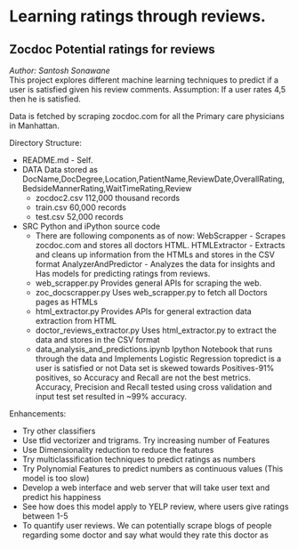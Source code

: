 <h1>Learning ratings through reviews.</h1>

<h2>Zocdoc Potential ratings for reviews</h2>
<i> Author: Santosh Sonawane </i><br>
This project explores different machine learning techniques to predict if a user is satisfied given his review comments. 
Assumption: If a user rates 4,5 then he is satisfied.

Data is fetched by scraping zocdoc.com for all the Primary care physicians in Manhattan.

Directory Structure:
* README.md - Self.
* DATA 
       Data stored as DocName,DocDegree,Location,PatientName,ReviewDate,OverallRating,BedsideMannerRating,WaitTimeRating,Review
    * zocdoc2.csv 112,000 thousand records 
    * train.csv 60,000 records
    * test.csv 52,000 records
* SRC
       Python and iPython source code
    * There are following components as of now:
    	WebScrapper - Scrapes zocdoc.com and stores all doctors HTML.
	HTMLExtractor - Extracts and cleans up information from the HTMLs and stores in the CSV format
	AnalyzerAndPredictor - Analyzes the data for insights and Has models for predicting ratings from reviews.
    * web_scrapper.py Provides general APIs for scraping the web.
    * zoc_docscrapper.py Uses web_scrapper.py to fetch all Doctors pages as HTMLs
    * html_extractor.py Provides APIs for general extraction data extraction from HTML
    * doctor_reviews_extractor.py Uses html_extractor.py to extract the data and stores in the CSV format
    * data_analysis_and_predictions.ipynb Ipython Notebook that runs through the data and Implements Logistic Regression topredict is a user is satisfied or not
       Data set is skewed towards Positives-91% positives, so Accuracy and Recall are not the best metrics. 
       Accuracy, Precision and Recall tested using cross validation and input test set resulted in ~99% accuracy.

Enhancements:
* Try other classifiers
* Use tfid vectorizer and trigrams. Try increasing number of Features
* Use Dimensionality reduction to reduce the features
* Try multiclassification techniques to predict ratings as numbers
* Try Polynomial Features to predict numbers as continuous values (This model is too slow)
* Develop a web interface and web server that will take user text and predict his happiness
* See how does this model apply to YELP review, where users give ratings between 1-5
* To quantify user reviews. We can potentially scrape blogs of people regarding some doctor and say what would they rate this doctor as
